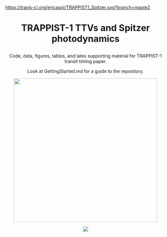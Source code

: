 https://travis-ci.org/ericagol/TRAPPIST1_Spitzer.svg?branch=maste2
<h1>
  <p align="center">
  TRAPPIST-1 TTVs and Spitzer photodynamics
  </p>
</h1>
<p align="center">
Code, data, figures, tables, and latex supporting material for TRAPPIST-1 transit timing paper.
  </p>
<p align="center">
Look at GettingStarted.md for a guide to the repository.
  </p>
 <p align="center">
 
 <img width = "450" src="https://github.com/ericagol/TRAPPIST1_Spitzer/blob/master/Google_Doodle_TRAPPIST1.jpg?raw=true"/>
 </p>
 <p align="center">
  <a href="https://travis-ci.org/github/ericagol/TRAPPIST1_Spitzer/"><img src="https://travis-ci.org/ericagol/TRAPPIST1_Spitzer.svg?branch=master"/></a>
</p>
